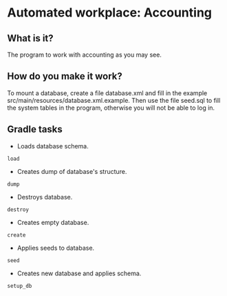 # Automated workplace: Accounting
## What is it?
The program to work with accounting as you may see.
## How do you make it work?
To mount a database, create a file database.xml and fill in the example 
src/main/resources/database.xml.example.
Then use the file seed.sql to fill the system tables in the program, 
otherwise you will not be able to log in.
## Gradle tasks
* Loads database schema.
```
load
```
* Creates dump of database's structure.
```
dump
```
* Destroys database.
```
destroy
```
* Creates empty database.
```
create
```
* Applies seeds to database.
```
seed
```
* Creates new database and applies schema.
```
setup_db
```
